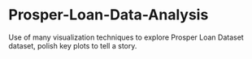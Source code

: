 # Prosper-Loan-Data-Analysis
Use of many visualization techniques to explore Prosper Loan Dataset dataset, polish key plots to tell a story.
